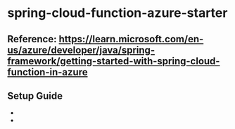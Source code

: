 # spring-cloud-function-azure-starter
## Reference: https://learn.microsoft.com/en-us/azure/developer/java/spring-framework/getting-started-with-spring-cloud-function-in-azure
## Setup Guide
-
-
